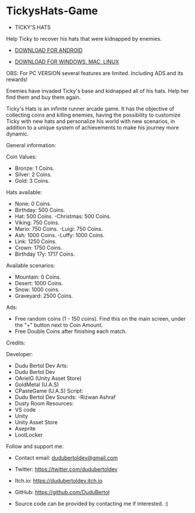 # TickysHats-Game

  - TICKY'S HATS 
  
Help Ticky to recover his hats that were kidnapped by enemies.

 - [DOWNLOAD FOR ANDROID](https://play.google.com/store/apps/details?id=com.DuduBertolDev.TickysHats)

 - [DOWNLOAD FOR WINDOWS, MAC, LINUX](https://www.mediafire.com/file/imksy0e6pm34k9u/Ticky's+Hats.rar/file)

OBS: For PC VERSION several features are limited. Including ADS and its rewards!

Enemies have invaded Ticky's base and kidnapped all of his hats. Help her find them and buy them again.

Ticky's Hats is an infinite runner arcade game. It has the objective of collecting coins and killing enemies, having the possibility to customize Ticky with new hats and personalize his world with new scenarios, in addition to a unique system of achievements to make his journey more dynamic.

General information:

Coin Values:
- Bronze: 1 Coins.
- Silver: 2 Coins.
- Gold: 3 Coins.

Hats available:
- None: 0 Coins.
- Birthday: 500 Coins.
- Hat: 500 Coins.
-Christmas: 500 Coins.
- Viking: 750 Coins.
- Mario: 750 Coins.
-Luigi: 750 Coins.
- Ash: 1000 Coins.
-Luffy: 1000 Coins.
- Link: 1250 Coins.
- Crown: 1750 Coins.
- Birthday 17y: 1717 Coins.

Available scenarios:
- Mountain: 0 Coins.
- Desert: 1000 Coins.
- Snow: 1000 coins.
- Graveyard: 2500 Coins.

Ads:
- Free random coins (1 - 150 coins).
Find this on the main screen, under the "+" button next to Coin Amount.
- Free Double Coins after finishing each match.

Credits:

Developer:
- Dudu Bertol Dev
Arts:
- Dudu Bertol Dev
- OArielG (Unity Asset Store)
- GoldMetal (U.A.S)
- CPasteGame (U.A.S)
Script:
- Dudu Bertol Dev
Sounds:
-Rizwan Ashraf
- Dusty Room
Resources:
- VS code
- Unity
- Unity Asset Store
- Aseprite
- LootLocker

Follow and support me:

 - Contact email: dudubertoldev@gmail.com
 - Twitter: https://twitter.com/dudubertoldev
 - Itch.io: https://dudubertoldev.itch.io
 - GitHub: https://github.com/DuduBertol

 - Source code can be provided by contacting me if interested. :)
